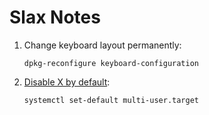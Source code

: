 # Slax Notes

1. Change keyboard layout permanently: 

       dpkg-reconfigure keyboard-configuration
    
2. [Disable X by default](https://unix.stackexchange.com/a/264417): 

       systemctl set-default multi-user.target





